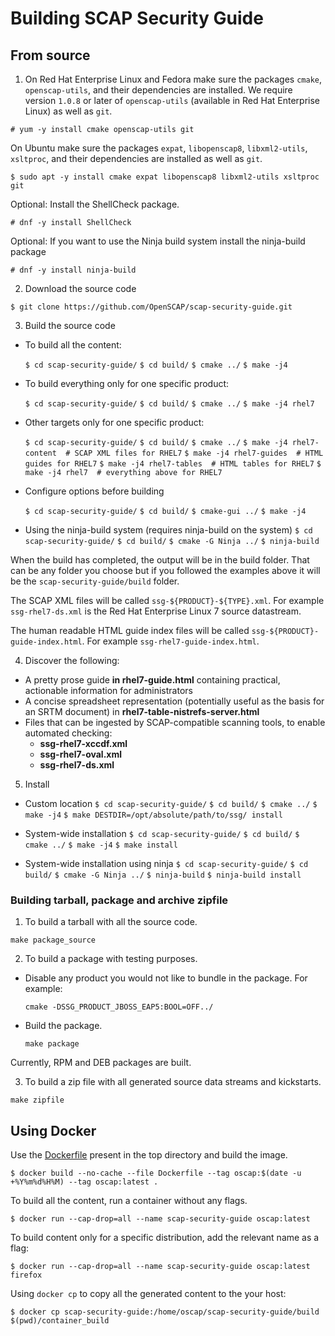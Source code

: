 # Building SCAP Security Guide

## From source

1. On Red Hat Enterprise Linux and Fedora make sure the packages `cmake`, `openscap-utils`, and their dependencies are installed. We require version `1.0.8` or later of `openscap-utils` (available in Red Hat Enterprise Linux) as well as `git`.

 `# yum -y install cmake openscap-utils git`

 On Ubuntu make sure the packages `expat`, `libopenscap8`, `libxml2-utils`, `xsltproc`, and their dependencies are installed as well as `git`.

 `$ sudo apt -y install cmake expat libopenscap8 libxml2-utils xsltproc git`

 Optional: Install the ShellCheck package.

 `# dnf -y install ShellCheck`

 Optional: If you want to use the Ninja build system install the ninja-build package

 `# dnf -y install ninja-build`

2. Download the source code

 `$ git clone https://github.com/OpenSCAP/scap-security-guide.git`

3. Build the source code
  * To build all the content:

    `$ cd scap-security-guide/`
    `$ cd build/`
    `$ cmake ../`
    `$ make -j4`

  * To build everything only for one specific product:

    `$ cd scap-security-guide/`
    `$ cd build/`
    `$ cmake ../`
    `$ make -j4 rhel7`

  * Other targets only for one specific product:

    `$ cd scap-security-guide/`
    `$ cd build/`
    `$ cmake ../`
    `$ make -j4 rhel7-content  # SCAP XML files for RHEL7`
    `$ make -j4 rhel7-guides  # HTML guides for RHEL7`
    `$ make -j4 rhel7-tables  # HTML tables for RHEL7`
    `$ make -j4 rhel7  # everything above for RHEL7`

  * Configure options before building

    `$ cd scap-security-guide/`
    `$ cd build/`
    `$ cmake-gui ../`
    `$ make -j4`

  * Using the ninja-build system (requires ninja-build on the system)
    `$ cd scap-security-guide/`
    `$ cd build/`
    `$ cmake -G Ninja ../`
    `$ ninja-build`

  When the build has completed, the output will be in the build folder.
  That can be any folder you choose but if you followed the examples above
  it will be the `scap-security-guide/build` folder.

  The SCAP XML files will be called `ssg-${PRODUCT}-${TYPE}.xml`. For example
  `ssg-rhel7-ds.xml` is the Red Hat Enterprise Linux 7 source datastream.

  The human readable HTML guide index files will be called
  `ssg-${PRODUCT}-guide-index.html`. For example `ssg-rhel7-guide-index.html`.

4. Discover the following:
 * A pretty prose guide **in rhel7-guide.html** containing practical, actionable information for administrators
 * A concise spreadsheet representation (potentially useful as the basis for an SRTM document) in **rhel7-table-nistrefs-server.html**
 * Files that can be ingested by SCAP-compatible scanning tools, to enable automated checking:
    * **ssg-rhel7-xccdf.xml**
    * **ssg-rhel7-oval.xml**
    * **ssg-rhel7-ds.xml**

5. Install
  * Custom location
    `$ cd scap-security-guide/`
    `$ cd build/`
    `$ cmake ../`
    `$ make -j4`
    `$ make DESTDIR=/opt/absolute/path/to/ssg/ install`

  * System-wide installation
    `$ cd scap-security-guide/`
    `$ cd build/`
    `$ cmake ../`
    `$ make -j4`
    `$ make install`

  * System-wide installation using ninja
    `$ cd scap-security-guide/`
    `$ cd build/`
    `$ cmake -G Ninja ../`
    `$ ninja-build`
    `$ ninja-build install`

### Building tarball, package and archive zipfile

1. To build a tarball with all the source code.

  `make package_source`

2. To build a package with testing purposes.

  * Disable any product you would not like to bundle in the package. For example:

    `cmake -DSSG_PRODUCT_JBOSS_EAP5:BOOL=OFF../`

  * Build the package.

    `make package`

  Currently, RPM and DEB packages are built.

3. To build a zip file with all generated source data streams and kickstarts.

  `make zipfile`

## Using Docker

Use the [Dockerfile](Dockerfile) present in the top directory and build the image.

`$ docker build --no-cache --file Dockerfile --tag oscap:$(date -u +%Y%m%d%H%M) --tag oscap:latest .`

To build all the content, run a container without any flags.

`$ docker run --cap-drop=all --name scap-security-guide oscap:latest`

To build content only for a specific distribution, add the relevant name as a flag:

`$ docker run --cap-drop=all --name scap-security-guide oscap:latest firefox`

Using `docker cp` to copy all the generated content to the your host:

`$ docker cp scap-security-guide:/home/oscap/scap-security-guide/build $(pwd)/container_build`
